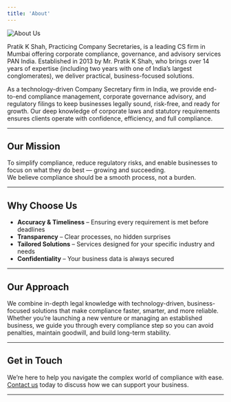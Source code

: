 ```yaml
---
title: 'About'
---
```


![About Us](/images/logo/logo.svg)

Pratik K Shah, Practicing Company Secretaries, is a leading CS firm in Mumbai offering corporate compliance, governance, and advisory services PAN India. Established in 2013 by Mr. Pratik K Shah, who brings over 14 years of expertise (including two years with one of India’s largest conglomerates), we deliver practical, business-focused solutions.

As a technology-driven Company Secretary firm in India, we provide end-to-end compliance management, corporate governance advisory, and regulatory filings to keep businesses legally sound, risk-free, and ready for growth. Our deep knowledge of corporate laws and statutory requirements ensures clients operate with confidence, efficiency, and full compliance.

---
## Our Mission
To simplify compliance, reduce regulatory risks, and enable businesses to focus on what they do best — growing and succeeding.  
We believe compliance should be a smooth process, not a burden.

---

## Why Choose Us
- **Accuracy & Timeliness** – Ensuring every requirement is met before deadlines  
- **Transparency** – Clear processes, no hidden surprises  
- **Tailored Solutions** – Services designed for your specific industry and needs  
- **Confidentiality** – Your business data is always secured 

---

## Our Approach
We combine in-depth legal knowledge with technology-driven, business-focused solutions that make compliance faster, smarter, and more reliable.  
Whether you’re launching a new venture or managing an established business, we guide you through every compliance step so you can avoid penalties, maintain goodwill, and build long-term stability.

---

## Get in Touch
We’re here to help you navigate the complex world of compliance with ease.  
[Contact us](/contact) today to discuss how we can support your business.

---